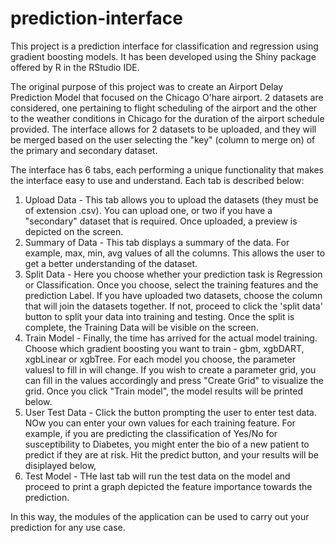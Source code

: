# prediction-interface
This project is a prediction interface for classification and regression using gradient boosting models. It has been developed using the Shiny package offered by R in the RStudio IDE.

The original purpose of this project was to create an Airport Delay Prediction Model that focused on the Chicago O'hare airport. 2 datasets are considered, one pertaining to flight scheduling of the airport and the other to the weather conditions in Chicago for the duration of the airport schedule provided. The interface allows for 2 datasets to be uploaded, and they will be merged based on the user selecting the "key" (column to merge on) of the primary and secondary dataset. 

The interface has 6 tabs, each performing a unique functionality that makes the interface easy to use and understand. Each tab is described below: 
1) Upload Data - This tab allows you to upload the datasets (they must be of extension .csv). You can upload one, or two if you have a "secondary" dataset that is required. Once uploaded, a preview is depicted on the screen.
2) Summary of Data - This tab displays a summary of the data. For example, max, min, avg values of all the columns. This allows the user to get a better understanding of the dataset. 
3) Split Data - Here you choose whether your prediction task is Regression or Classification. Once you choose, select the training features and the prediction Label. If you have uploaded two datasets, choose the column that will join the datasets together. If not, proceed to click the 'split data' button to split your data into training and testing. Once the split is complete, the Training Data will be visible on the screen.
4) Train Model - Finally, the time has arrived for the actual model training. Choose which gradient boosting you want to train - gbm, xgbDART, xgbLinear or xgbTree. For each model you choose, the parameter valuesl to fill in will change. If you wish to create a parameter grid, you can fill in the values accordingly and press "Create Grid" to visualize the grid. Once you click "Train model", the model results will be printed below. 
5) User Test Data - Click the button prompting the user to enter test data. NOw you can enter your own values for each training feature. For example, if you are predicting the classification of Yes/No for susceptibility to Diabetes, you might enter the bio of a new patient to predict if they are at risk. Hit the predict button, and your results will be disiplayed below,
6) Test Model - THe last tab will run the test data on the model and proceed to print a graph depicted the feature importance towards the prediction. 

In this way, the modules of the application can be used to carry out your prediction for any use case. 
